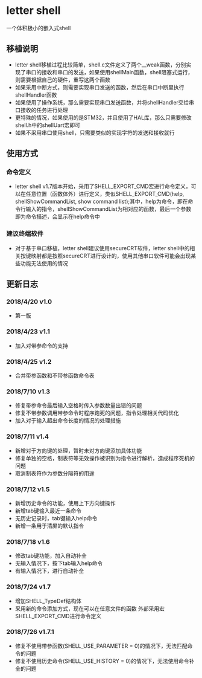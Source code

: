 # letter shell

一个体积极小的嵌入式shell

## 移植说明
- letter shell移植过程比较简单，shell.c文件定义了两个__weak函数，分别实现了串口的接收和串口的发送，如果使用shellMain函数，shell阻塞式运行，则需要根据自己的硬件，重写这两个函数
- 如果采用中断方式，则需要实现串口发送的函数，然后在串口中断里执行shellHandler函数
- 如果使用了操作系统，那么需要实现串口发送函数，并将shellHandler交给串口接收的任务进行处理
- 更特殊的情况，如果使用的是STM32，并且使用了HAL库，那么只需要修改shell.h中的shellUart宏即可
- 如果不采用串口使用shell，只需要类似的实现字符的发送和接收就行
## 使用方式
### 命令定义
- letter shell v1.7版本开始，采用了SHELL_EXPORT_CMD宏进行命令定义，可以在任意位置（函数体外）进行定义，类似SHELL_EXPORT_CMD(help, shellShowCommandList, show command list);其中，help为命令，即在命令行输入的指令，shellShowCommandList为相对应的函数，最后一个参数即为命令描述，会显示在help命令中
### 建议终端软件
- 对于基于串口移植，letter shell建议使用secureCRT软件，letter shell中的相关按键映射都是按照secureCRT进行设计的，使用其他串口软件可能会出现某些功能无法使用的情况
## 更新日志
### 2018/4/20   v1.0
- 第一版
### 2018/4/23   v1.1
- 加入对带参命令的支持
### 2018/4/25   v1.2
- 合并带参函数和不带参函数命令表
### 2018/7/10   v1.3
- 修复带参命令最后输入空格时传入参数数量出错的问题
- 修复不带参数调用带参命令时程序跑死的问题，指令处理相关代码优化
- 加入对于输入超出命令长度的情况的处理措施
### 2018/7/11   v1.4
- 新增对于方向键的处理，暂时未对方向键添加具体功能
- 修复单独的空格，制表符等无效操作被识别为指令进行解析，造成程序死机的问题
- 取消制表符作为参数分隔符的用途
### 2018/7/12   v1.5
- 新增历史命令的功能，使用上下方向键操作
- 新增tab键输入最近一条命令
- 无历史记录时，tab键输入help命令
- 新增一条用于清屏的默认指令
### 2018/7/18   v1.6
- 修改tab键功能，加入自动补全
- 无输入情况下，按下tab输入help命令
- 有输入情况下，进行自动补全
### 2018/7/24 v1.7
- 增加SHELL_TypeDef结构体
- 采用新的命令添加方式，现在可以在任意文件的函数 外部采用宏SHELL_EXPORT_CMD进行命令定义
### 2018/7/26 v1.7.1
- 修复不使用带参函数(SHELL_USE_PARAMETER = 0)的情况下，无法匹配命令的问题
- 修复不使用历史命令(SHELL_USE_HISTORY = 0)的情况下，无法使用命令补全的问题
